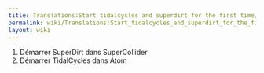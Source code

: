 ```yaml
---
title: Translations:Start tidalcycles and superdirt for the first time/2/fr
permalink: wiki/Translations:Start_tidalcycles_and_superdirt_for_the_first_time/2/fr/
layout: wiki
---
```


1.  Démarrer SuperDirt dans SuperCollider
2.  Démarrer TidalCycles dans Atom
